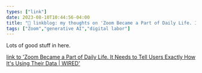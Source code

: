 ```yaml
---
types: ["link"]
date: 2023-08-10T10:44:56-04:00
title: "🔗 linkblog: my thoughts on 'Zoom Became a Part of Daily Life. It Needs to Tell Users Exactly How It's Using Their Data | WIRED'"
tags: ["Zoom","generative AI","digital labor"]
---
```

Lots of good stuff in here.  
 

[link to 'Zoom Became a Part of Daily Life. It Needs to Tell Users Exactly How It's Using Their Data | WIRED'](https://www.wired.com/story/zoom-became-a-part-of-daily-life-it-needs-to-tell-users-exactly-how-its-using-their-data/)
